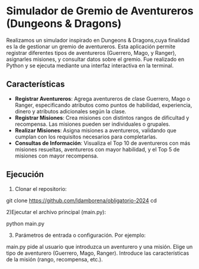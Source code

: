 # Simulador de Gremio de Aventureros (Dungeons & Dragons)

Realizamos un simulador inspirado en Dungeons & Dragons,cuya finalidad es la de gestionar un gremio de aventureros. Esta aplicación permite registrar diferentes tipos de aventureros (Guerrero, Mago, y Ranger), asignarles misiones, y consultar datos sobre el gremio. Fue realizado en Python y se ejecuta mediante una interfaz interactiva en la terminal.

## Características

- **Registrar Aventureros**: Agrega aventureros de clase Guerrero, Mago o Ranger, especificando atributos como puntos de habilidad, experiencia, dinero y atributos adicionales según la clase.
- **Registrar Misiones**: Crea misiones con distintos rangos de dificultad y recompensa. Las misiones pueden ser individuales o grupales.
- **Realizar Misiones**: Asigna misiones a aventureros, validando que cumplan con los requisitos necesarios para completarlas.
- **Consultas de Información**: Visualiza el Top 10 de aventureros con más misiones resueltas, aventureros con mayor habilidad, y el Top 5 de misiones con mayor recompensa.

## Ejecución

1) Clonar el repositorio:

git clone https://github.com/ldamborena/obligatorio-2024
cd <obligatorio-2024>

2)Ejecutar el archivo principal (main.py):

python main.py

3) Parámetros de entrada o configuración. Por ejemplo:

main.py pide al usuario que introduzca un aventurero y una misión.
Elige un tipo de aventurero (Guerrero, Mago, Ranger).
Introduce las características de la misión (rango, recompensa, etc.).


   

